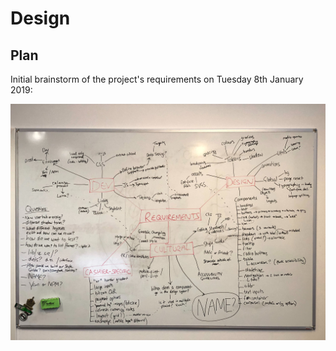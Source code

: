 # Design

## Plan

Initial brainstorm of the project's requirements on Tuesday 8th January 2019:

![Image of initial whiteboard brainstorm](.github/assets/brainstorm.jpg)